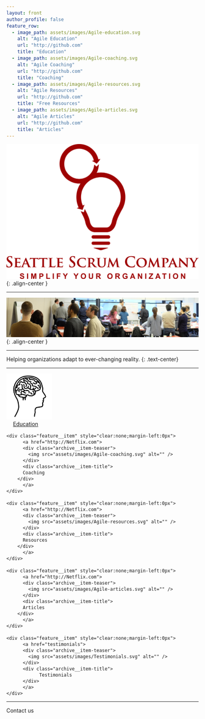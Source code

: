 ```yaml
---
layout: front
author_profile: false
feature_row:
  - image_path: assets/images/Agile-education.svg
    alt: "Agile Education"
    url: "http://github.com"
    title: "Education"
  - image_path: assets/images/Agile-coaching.svg
    alt: "Agile Coaching"
    url: "http://github.com"
    title: "Coaching"
  - image_path: assets/images/Agile-resources.svg
    alt: "Agile Resources"
    url: "http://github.com"
    title: "Free Resources"
  - image_path: assets/images/Agile-articles.svg
    alt: "Agile Articles"
    url: "http://github.com"
    title: "Articles"
---
```


![Seattle Scrum Company](assets/images/Seattle-Scrum-Company-1024.png){: .align-center }

----

![CSM class](assets/images/NYC-CSM-class.jpg){: .align-center }

----
Helping organizations adapt to ever-changing reality.
{: .text-center}

----

<style>

.archive__item-teaser img {
    max-width: 40%;
}

.archive__item-teaser {
   text-align: center;
}

.archive__item-title {
  text-align: center;
}

@media screen and (min-width: 600px) {
  .archive__item-teaser img {
      max-width: 120px;
  }

  .feature__item {
    width: 20%;
  }
}

</style>


<div class="feature__wrapper">

<div class="feature__item" style="clear:none;margin-left:0px">
		  <a href="education">
      <div class="archive__item-teaser">
          <img src="assets/images/Agile-education.svg" alt=""/> 
      </div>
      <div class="archive__item-title">
		  Education
      </div>
		  </a>
</div>

  
    <div class="feature__item" style="clear:none;margin-left:0px">
		  <a href="http://Netflix.com">
          <div class="archive__item-teaser">
            <img src="assets/images/Agile-coaching.svg" alt="" />
          </div>
          <div class="archive__item-title">
		  Coaching
        </div>
		  </a>
    </div>
  
    <div class="feature__item" style="clear:none;margin-left:0px">
		  <a href="http://Netflix.com">
          <div class="archive__item-teaser">
            <img src="assets/images/Agile-resources.svg" alt="" />
          </div>
          <div class="archive__item-title">
		  Resources
        </div>
		  </a>
    </div>
  
    <div class="feature__item" style="clear:none;margin-left:0px">
		  <a href="http://Netflix.com">
          <div class="archive__item-teaser">
            <img src="assets/images/Agile-articles.svg" alt="" />
          </div>
          <div class="archive__item-title">
		  Articles
        </div>
		  </a>
    </div>
  
    <div class="feature__item" style="clear:none;margin-left:0px">
		  <a href="testimonials">
          <div class="archive__item-teaser">
            <img src="assets/images/Testimonials.svg" alt="" />
          </div>
          <div class="archive__item-title">
		        Testimonials
          </div>
		  </a>
    </div>


</div>

----

Contact us